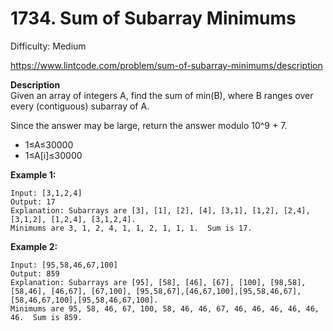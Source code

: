 # 1734. Sum of Subarray Minimums

Difficulty: Medium

https://www.lintcode.com/problem/sum-of-subarray-minimums/description

**Description**  
Given an array of integers A, find the sum of min(B), where B ranges over every (contiguous) subarray of A.

Since the answer may be large, return the answer modulo 10^9 + 7.

* 1≤A≤30000
* 1≤A[i]≤30000

**Example 1:**
```
Input: [3,1,2,4]
Output: 17
Explanation: Subarrays are [3], [1], [2], [4], [3,1], [1,2], [2,4], [3,1,2], [1,2,4], [3,1,2,4]. 
Minimums are 3, 1, 2, 4, 1, 1, 2, 1, 1, 1.  Sum is 17.
```

**Example 2:**
```
Input: [95,58,46,67,100]
Output: 859
Explanation: Subarrays are [95], [58], [46], [67], [100], [98,58], [58,46], [46,67], [67,100], [95,58,67],[46,67,100],[95,58,46,67],[58,46,67,100],[95,58,46,67,100]. 
Minimums are 95, 58, 46, 67, 100, 58, 46, 46, 67, 46, 46, 46, 46, 46, 46.  Sum is 859.
```
